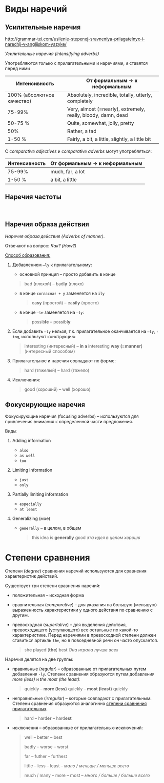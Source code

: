 # Виды наречий

## Усилительные наречия 

http://grammar-tei.com/usilenie-stepenej-sravneniya-prilagatelnyx-i-narechij-v-anglijskom-yazyke/

*Усилительные наречия (intensifying adverbs)*

Употребляются только с прилагательными и наречиями, и ставятся перед ними

| Интенсивность              | От формальным -> к неформальным                              |
| -------------------------- | ------------------------------------------------------------ |
| 100% (абсолютное качество) | Absolutely, incredible, totally, utterly, completely         |
| 75-99%                     | Very, almost (=nearly), extremely, really, bloody, damn, dead |
| 50-75 %                    | Quite, somewhat, jolly, pretty                               |
| 50%                        | Rather,  a tad                                               |
| 1-50 %                     | Fairly, a bit, a little, slightly, a little bit              |


С *comparative adjectives* и *comparative adverbs*  могут употребляться:

| Интенсивность | От формальным -> к неформальным |
| ------------- | ------------------------------- |
| 75-99%        | much, far, a lot                |
| 1-50 %        | a bit, a little                 |

 

## Наречия частоты

​                                  

 

## Наречия образа действия 

*Наречия образа действия (Adverbs of manner)*. 

Отвечают на вопрос: *Как? (How?)*

<u>Способ образования:</u>

1. Добавлением `–ly` к прилагательному:

   -  основной принцип – просто добавить в конце

     > bad (плохой) – bad**ly** (плохо)

   - в конце `согласная + y` заменяется на `ily`

     > ea**sy** (простой) – ea**sily** (просто)

   - в конце `–le` заменяется на `–ly`:

     > possib**le** – possib**ly**

2. Если добавить `–ly` нельзя, т.к. прилагательное оканчивается на `–ly`, `-ing`, используют конструкцию:

   > interesting (интересный) – **in a** interesting **way (=manner)** (интересный способом)

3. Прилагательное и наречия совпадают по форме:

   > hard (тяжелый) – hard (тяжело)

4. Исключения:

   > good (хороший) – well (хорошо)



##  Фокусирующие наречия

Фокусирующие наречия (focusing adverbs) – используются для привлечения внимания к определенной части предложения.

Виды:

1. Adding information

   - `also`
   - `as well`
   - `too`

2. Limiting information

   - `just`
   - `only`

3. Partially limiting information

   - `especially`
   - `at least`

4. Generalizing (мое)

   - ` generally ` –  в целом, в общем

     > this idea is **generally** good *эта идея в целом хороша*

# Степени сравнения

Степени (*degree*) сравнения наречий используются для сравнения характеристик действий.

Существует три степени сравнения наречий:

- положительная – исходная форма

- сравнительная (*comparative*) –  для указания на большую (меньшую) выраженность характеристики у одного действия по сравнению с другим.

- превосходная (*superlative*) – для выделения действия, превосходящего (уступающего) все остальные по какой-то характеристике. Перед наречиями в превосходной степени должен ставиться артикль `the`, но в повседневной речи он часто опускается.

  > she played (**the**) best *Она играла лучше всех*

Наречия делятся на две группы:

- правильные (*regular*) – образованные от прилагательных путем добавления `-ly`. Степени сравнения образуются путем добавления *more (less)* и *the most (the least)*:

  > quickly – **more (less)** quickly – **most (least)** quickly

- неправильные (*irregular*) – которые совпадают с прилагательным. Степени сравнения образуются аналогично [степени сравнения прилагательных](Adjective.md#степени-сравнения).

  > hard – hard**er** – hard**est**

- исключения – образованные от прилагательных-исключений:

  > well – better –  best
  >
  > badly – worse – worst
  >
  > far – futher – furthest 
  >
  > little – less – least – *мало / меньше / меньше всего*
  >
  > much / many – more – most – *много / больше / больше всего*



